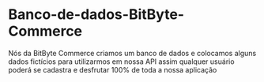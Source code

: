 # Banco-de-dados-BitByte-Commerce
Nós da BitByte Commerce criamos um banco de dados e colocamos alguns dados fictícios para utilizarmos em nossa API assim qualquer usuário poderá se cadastra e desfrutar 100% de toda a nossa aplicação 
